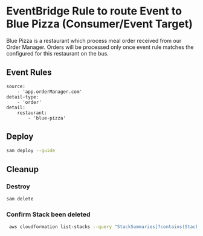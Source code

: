 # EventBridge Rule to route Event to Blue Pizza (Consumer/Event Target)

Blue Pizza is a restaurant which process meal order received from our Order Manager.
Orders will be processed only once event rule matches the configured for this restaurant on the bus.

## Event Rules
```
source:
    - 'app.orderManager.com'
detail-type:
    - 'order'
detail:
    restaurant:
        - 'blue-pizza'
```                  

## Deploy
```sh
sam deploy --guide
```

## Cleanup
### Destroy
```sh
sam delete
```

### Confirm Stack been deleted
```sh
 aws cloudformation list-stacks --query "StackSummaries[?contains(StackName,'STACK_NAME')].StackStatus"
```